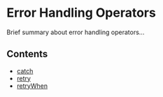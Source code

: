 # Error Handling Operators

Brief summary about error handling operators...

## Contents
* [catch](catch.md)
* [retry](retry.md)
* [retryWhen](retrywhen.md)